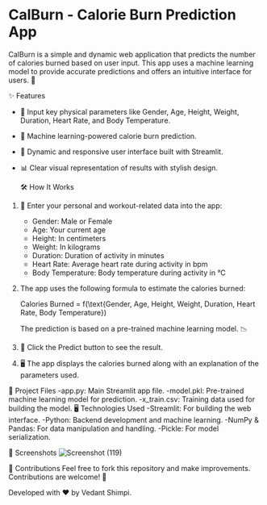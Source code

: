 # CalBurn - Calorie Burn Prediction App

CalBurn is a simple and dynamic web application that predicts the number of calories burned based on user input. This app uses a machine learning model to provide accurate predictions and offers an intuitive interface for users. 💪

  ✨ Features
- 🚻 Input key physical parameters like Gender, Age, Height, Weight, Duration, Heart Rate, and Body Temperature.
- 🤖 Machine learning-powered calorie burn prediction.
- 🎨 Dynamic and responsive user interface built with Streamlit.
- 📊 Clear visual representation of results with stylish design.

  🛠️ How It Works
1. 📝 Enter your personal and workout-related data into the app:
   - Gender: Male or Female
   - Age: Your current age
   - Height: In centimeters
   - Weight: In kilograms
   - Duration: Duration of activity in minutes
   - Heart Rate: Average heart rate during activity in bpm
   - Body Temperature: Body temperature during activity in °C
   
2. The app uses the following formula to estimate the calories burned:
   
   Calories Burned = f(\text{Gender, Age, Height, Weight, Duration, Heart Rate, Body Temperature})
   
   The prediction is based on a pre-trained machine learning model. 📉

3. 🔘 Click the Predict button to see the result.

4. 🖥️ The app displays the calories burned along with an explanation of the parameters used.

📂 Project Files
    -app.py: Main Streamlit app file.
    -model.pkl: Pre-trained machine learning model for prediction.
    -x_train.csv: Training data used for building the model.
🖥️ Technologies Used
    -Streamlit: For building the web interface.
    -Python: Backend development and machine learning.
    -NumPy & Pandas: For data manipulation and handling.
    -Pickle: For model serialization.

📸 Screenshots
![Screenshot (119)](https://github.com/user-attachments/assets/ca2c2073-5272-4296-b18e-e4c01d006f91)

🙌 Contributions
Feel free to fork this repository and make improvements. Contributions are welcome! 🤝

Developed with ❤️ by Vedant Shimpi.
